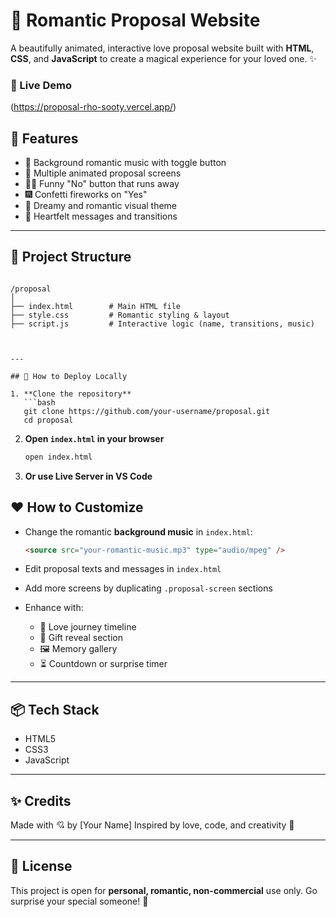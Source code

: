 
# 💌 Romantic Proposal Website

A beautifully animated, interactive love proposal website built with **HTML**, **CSS**, and **JavaScript** to create a magical experience for your loved one. ✨

### 💖 Live Demo  

(https://proposal-rho-sooty.vercel.app/)

## 🌟 Features

- 🎵 Background romantic music with toggle button  
- 💬 Multiple animated proposal screens  
- 🏃‍♀️ Funny "No" button that runs away  
- 🎆 Confetti fireworks on "Yes"  
- 🌙 Dreamy and romantic visual theme  
- 💖 Heartfelt messages and transitions  

---

## 📁 Project Structure

```

/proposal
│
├── index.html        # Main HTML file
├── style.css         # Romantic styling & layout
├── script.js         # Interactive logic (name, transitions, music)



---

## 🚀 How to Deploy Locally

1. **Clone the repository**
   ```bash
   git clone https://github.com/your-username/proposal.git
   cd proposal
````

2. **Open `index.html` in your browser**

   ```bash
   open index.html
   ```

3. **Or use Live Server in VS Code**


## ❤️ How to Customize

* Change the romantic **background music** in `index.html`:

  ```html
  <source src="your-romantic-music.mp3" type="audio/mpeg" />
  ```

* Edit proposal texts and messages in `index.html`

* Add more screens by duplicating `.proposal-screen` sections

* Enhance with:

  * 💑 Love journey timeline
  * 🎁 Gift reveal section
  * 🖼️ Memory gallery
  * ⏳ Countdown or surprise timer

---

## 📦 Tech Stack

* HTML5
* CSS3 
* JavaScript 

---

## ✨ Credits

Made with 💘 by \[Your Name]
Inspired by love, code, and creativity 🌹

---

## 📩 License

This project is open for **personal, romantic, non-commercial** use only.
Go surprise your special someone! 💝

